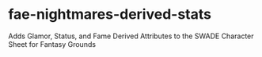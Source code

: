 # fae-nightmares-derived-stats
Adds Glamor, Status, and Fame Derived Attributes to the SWADE Character Sheet for Fantasy Grounds
